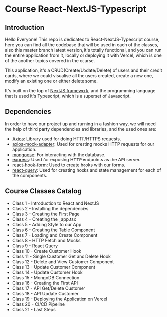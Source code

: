 # Course React-NextJS-Typescript

## Introduction

Hello Everyone! This repo is dedicated to React-NextJS-Typescript course, here you can find all the codebase that will be used in each of the classes, also this master branch latest version, it's totally functional, and you can run the entire application from it, locally or deploying it with Vercel, which is one of the another topics covered in the course.

This application, it's a CRUD(Create/Update/Delete) of users and their credit cards, where we could visualise all the users created, create a new one, modify an existing one or either delete some.

It's built on the top of [NextJS framework](https://nextjs.org/), and the programming language that is used it's Typescript, which is a superset of Javascript.

## Dependencies

In order to have our project up and running in a fashion way, we will need the help of third party dependencies and libraries, and the used ones are:
- [Axios](https://www.npmjs.com/package/axios): Library used for doing HTTP/HTTPS requests.
- [axios-mock-adapter](https://www.npmjs.com/package/axios-mock-adapter): Used for creating mocks HTTP requests for our application.
- [mongoose](https://www.npmjs.com/package/mongoose): For interacting with the database.
- [express](https://www.npmjs.com/package/express): Used for exposing HTTP endpoints as the API server.
- [react-hook-form](https://www.npmjs.com/package/react-hook-form): Used to create hooks with our forms.
- [react-query](https://www.npmjs.com/package/react-query): Used for creating hooks and state management for each of the components.

## Course Classes Catalog

- Class 1 - Introduction to React and NextJS
- Class 2 - Installing the dependencies
- Class 3 - Creating the First Page
- Class 4 - Creating the _app.tsx
- Class 5 - Adding Style to our App
- Class 6 - Creating the Table Component
- Class 7 - Loading and Create Component  
- Class 8 - HTTP Fetch and Mocks
- Class 9 - React Query
- Class 10 - Create Customer Hook
- Class 11 - Single Customer Get and Delete Hook
- Class 12 - Delete and View Customer Component
- Class 13 - Update Customer Component 
- Class 14 - Update Customer Hook
- Class 15 - MongoDB Connection
- Class 16 - Creating the First API
- Class 17 - API Get/Delete Customer
- Class 18 - API Update Customer
- Class 19 - Deploying the Application on Vercel
- Class 20 - CI/CD Pipeline
- Class 21 - Last Steps